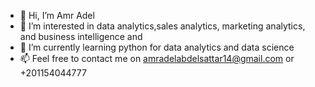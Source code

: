 - 👋 Hi, I’m Amr Adel
- 👀 I’m interested in data analytics,sales analytics, marketing analytics, and business intelligence and 
- 🌱 I’m currently learning python for data analytics and data science
- 📫  Feel free to contact me on amradelabdelsattar14@gmail.com or +201154044777

<!---
amrdel96/amrdel96 is a ✨ special ✨ repository because its `README.md` (this file) appears on your GitHub profile.
You can click the Preview link to take a look at your changes.
--->

